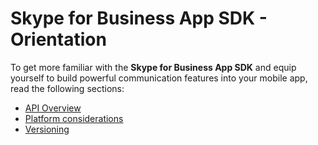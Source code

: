 # Skype for Business App SDK - Orientation

To get more familiar with the **Skype for Business App SDK** and equip yourself to build powerful communication features into your mobile app, read the following sections:

- [API Overview](APIoverview.md)
- [Platform considerations](PlatformConsiderations.md)
- [Versioning](Versioning.md)
